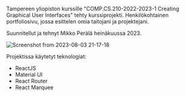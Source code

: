 Tampereen yliopiston kurssille "COMP.CS.210-2022-2023-1 Creating Graphical User Interfaces" tehty kurssiprojekti. Henkilökohtainen portfoliosivu, jossa esittelen omia taitojani ja projektejani. 

Suunnitellut ja tehnyt Mikko Perälä heinäkuussa 2023.

![Screenshot from 2023-08-03 21-17-18](https://github.com/peralammikko/react-portfolio/assets/79513893/389dc43b-24b0-4303-946c-24d9e5e205a2)

Projektissa käytetyt teknologiat:
 - ReactJS
 - Material UI
 - React Router
 - React Marquee
